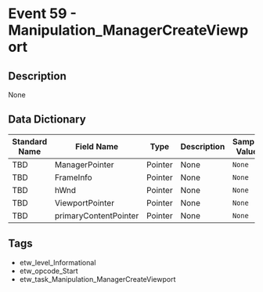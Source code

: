 # Event 59 - Manipulation_ManagerCreateViewport

## Description
None

## Data Dictionary
|Standard Name|Field Name|Type|Description|Sample Value|
|---|---|---|---|---|
|TBD|ManagerPointer|Pointer|None|`None`|
|TBD|FrameInfo|Pointer|None|`None`|
|TBD|hWnd|Pointer|None|`None`|
|TBD|ViewportPointer|Pointer|None|`None`|
|TBD|primaryContentPointer|Pointer|None|`None`|

## Tags
* etw_level_Informational
* etw_opcode_Start
* etw_task_Manipulation_ManagerCreateViewport